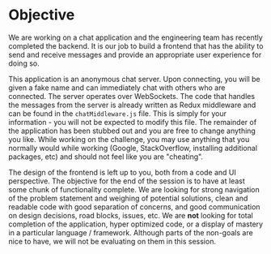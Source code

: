# Objective

We are working on a chat application and the engineering team has recently
completed the backend. It is our job to build a frontend that has the ability
to send and receive messages and provide an appropriate user experience for
doing so.

This application is an anonymous chat server. Upon connecting, you will be given
a fake name and can immediately chat with others who are connected.
The server operates over WebSockets. The code that handles the messages from
the server is already written as Redux middleware and can be found in the
`chatMiddleware.js` file. This is simply for your information - you will not
be expected to modify this file. The remainder of the application has been stubbed
out and you are free to change anything you like. While working on the challenge,
you may use anything that you normally would while working (Google, StackOverflow,
installing additional packages, etc) and should not feel like you are "cheating".

The design of the frontend is left up to you, both from a code and UI perspective.
The objective for the end of the session is to have at least some chunk of functionality
complete. We are looking for strong navigation of the problem statement and weighing
of potential solutions, clean and readable code with good separation of concerns, and
good communication on design decisions, road blocks, issues, etc. We are **not** looking
for total completion of the application, hyper optimized code, or a display of mastery
in a particular language / framework. Although parts of the non-goals are nice to have,
we will not be evaluating on them in this session.
